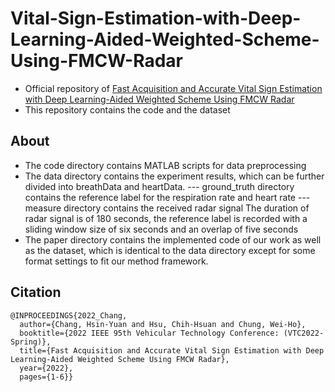 # Vital-Sign-Estimation-with-Deep-Learning-Aided-Weighted-Scheme-Using-FMCW-Radar
- Official repository of [Fast Acquisition and Accurate Vital Sign Estimation with Deep Learning-Aided Weighted Scheme Using FMCW Radar](https://ieeexplore.ieee.org/document/9860799)
- This repository contains the code and the dataset
## About
- The code directory contains MATLAB scripts for data preprocessing
- The data directory contains the experiment results, which can be further divided into breathData and heartData. 
 --- ground_truth directory contains the reference label for the respiration rate and heart rate 
 --- measure directory contains the received radar signal
 The duration of radar signal is of 180 seconds, the reference label is recorded with a sliding window size of six seconds and an overlap of five seconds
- The paper directory contains the implemented code of our work as well as the dataset, which is identical to the data directory except for some format settings to fit our method framework.
## Citation
```
@INPROCEEDINGS{2022_Chang,
  author={Chang, Hsin-Yuan and Hsu, Chih-Hsuan and Chung, Wei-Ho},
  booktitle={2022 IEEE 95th Vehicular Technology Conference: (VTC2022-Spring)}, 
  title={Fast Acquisition and Accurate Vital Sign Estimation with Deep Learning-Aided Weighted Scheme Using FMCW Radar}, 
  year={2022},
  pages={1-6}}
```

